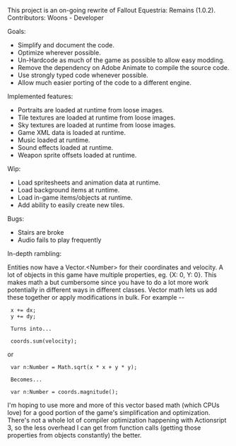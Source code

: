 This project is an on-going rewrite of Fallout Equestria: Remains (1.0.2).
Contributors:
 Woons - Developer


Goals:
- Simplify and document the code.
- Optimize wherever possible.
- Un-Hardcode as much of the game as possible to allow easy modding.
- Remove the dependency on Adobe Animate to compile the source code.
- Use strongly typed code whenever possible.
- Allow much easier porting of the code to a different engine.



Implemented features: 
 - Portraits are loaded at runtime from loose images.
 - Tile textures are loaded at runtime from loose images.
 - Sky textures are loaded at runtime from loose images.
 - Game XML data is loaded at runtime.
 - Music loaded at runtime.
 - Sound effects loaded at runtime.
 - Weapon sprite offsets loaded at runtime.

 

Wip:
 - Load spritesheets and animation data at runtime.
 - Load background items at runtime.
 - Load in-game items/objects at runtime.
 - Add ability to easily create new tiles.

 

Bugs:
 - Stairs are broke
 - Audio fails to play frequently

 

 In-depth rambling: 

   Entities now have a Vector.\<Number> for their coordinates and velocity.
   A lot of objects in this game have multiple properties, eg. {X: 0, Y: 0}.
   This makes math a but cumbersome since you have to do a lot more work potentially in different
   ways in different classes.
   Vector math lets us add these together or apply modifications in bulk.
   For example -- 
   
     x += dx;
     y += dy;
     
     Turns into...
     
     coords.sum(velocity);
   
   or
   
     var n:Number = Math.sqrt(x * x + y * y);

     Becomes...
   
     var n:Number = coords.magnitude();

   I'm hoping to use more and more of this vector based math (which CPUs love) for a good portion of
   the game's simplification and optimization.
   There's not a whole lot of compiler optimization happening with Actionsript 3, so the less overhead I
   can get from function calls (getting those properties from objects constantly) the better.
